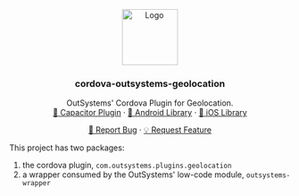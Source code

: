 <div align="center">
  <a href="https://github.com/ionic-team/cordova-outsystems-geolocation">
    <img src="images/logo.png" alt="Logo" width="auto" height="100">
  </a>

<h3 align="center"> cordova-outsystems-geolocation</h3>

  <p align="center">
    OutSystems' Cordova Plugin for Geolocation.
    <br />
    <a href="https://github.com/github_username/repo_name">🔌 Capacitor Plugin</a>
    ·
    <a href="https://github.com/ionic-team/cordova-outsystems-geolocation">🤖 Android Library</a>
    ·
    <a href="https://github.com/github_username/repo_name">🍏 iOS Library</a>
  </p>
  <p align="center">
    <a href="https://github.com/ionic-team/cordova-outsystems-geolocation/issues/new?labels=bug&template=bug-report---.md">🐛 Report Bug</a>
    ·
    <a href="https://github.com/ionic-team/cordova-outsystems-geolocation/issues/new?labels=enhancement&template=feature-request---.md">   💡 Request Feature</a>
  </p>
</div>


This project has two packages:

1. the cordova plugin, `com.outsystems.plugins.geolocation`
2. a wrapper consumed by the OutSystems' low-code module, `outsystems-wrapper`
 
